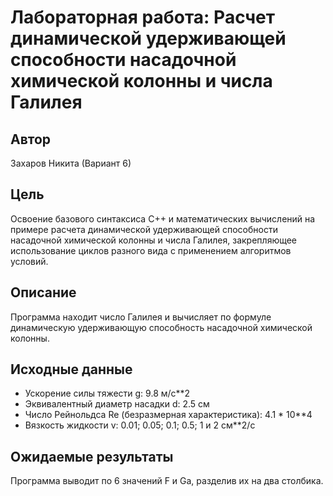 # Лабораторная работа: Расчет динамической удерживающей способности насадочной химической колонны и числа Галилея

## Автор
Захаров Никита (Вариант 6)

## Цель
Освоение базового синтаксиса C++ и математических вычислений на примере расчета динамической удерживающей способности насадочной химической колонны и числа Галилея, закрепляющее использование циклов разного вида с применением алгоритмов условий.

## Описание
Программа находит число Галилея и вычисляет по формуле динамическую удерживающую способность насадочной химической колонны.

## Исходные данные
- Ускорение силы тяжести g: 9.8 м/с**2
- Эквивалентный диаметр насадки d: 2.5 см
- Число Рейнольдса Re (безразмерная характеристика): 4.1 * 10**4
- Вязкость жидкости v: 0.01; 0.05; 0.1; 0.5; 1 и 2 см**2/с

## Ожидаемые результаты
Программа выводит по 6 значений F и Ga, разделив их на два столбика.
